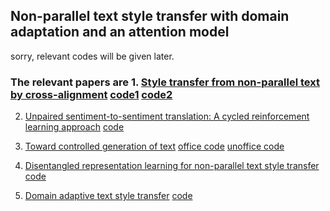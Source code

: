 ## Non-parallel text style transfer with domain adaptation and an attention model
sorry, relevant codes will be given later.
### The relevant papers are 1.  [Style transfer from non-parallel text by cross-alignment](https://arxiv.org/pdf/1705.09655.pdf) [code1](https://github.com/shentianxiao/language-style-transfer) [code2](https://github.com/cookielee77/DAST/tree/master/network)

   2.  [Unpaired sentiment-to-sentiment translation: A cycled reinforcement learning approach](https://arxiv.org/pdf/1805.05181.pdf) [code](https://github.com/lancopku/unpaired-sentiment-translation)
                        
   3.  [Toward controlled generation of text](https://arxiv.org/pdf/1703.00955.pdf) [office code](https://github.com/asyml/texar/tree/master/examples/text_style_transfer) [unoffice code](https://github.com/cookielee77/DAST/tree/master/network)
                        
   4.  [Disentangled representation learning for non-parallel text style transfer](https://www.aclweb.org/anthology/P19-1041.pdf) [code](https://github.com/vineetjohn/linguistic-style-transfer)

   5.  [Domain adaptive text style transfer](https://arxiv.org/pdf/1908.09395.pdf) [code](https://github.com/cookielee77/DAST/tree/master/network)
